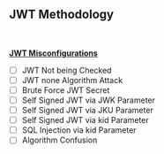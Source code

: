 ## JWT Methodology

<br/>

**[JWT Misconfigurations]()**
- [ ] JWT Not being Checked
- [ ] JWT none Algorithm Attack
- [ ] Brute Force JWT Secret
- [ ] Self Signed JWT via JWK Parameter
- [ ] Self Signed JWT via JKU Parameter
- [ ] Self Signed JWT via kid Parameter
- [ ] SQL Injection via kid Parameter
- [ ] Algorithm Confusion
